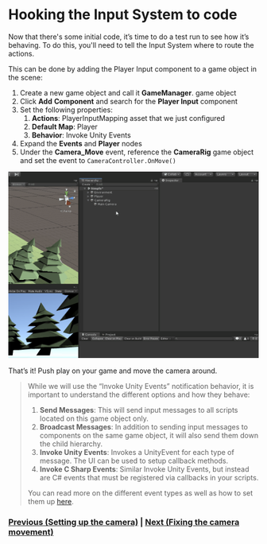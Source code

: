 # Hooking the Input System to code

Now that there's some initial code, it’s time to do a test run to see how it’s behaving. To do this, you'll need to tell the Input System where to route the actions.

This can be done by adding the Player Input component to a game object in the scene:

1. Create a new game object and call it **GameManager**. game object 
2. Click **Add** **Component** and search for the **Player Input** component
4. Set the following properties:
      1. **Actions**: PlayerInputMapping asset that we just configured
      2. **Default Map**: Player
      3. **Behavior**: Invoke Unity Events
5. Expand the **Events** and **Player** nodes
5. Under the **Camera_Move** event, reference the **CameraRig** game object and set the event to `CameraController.OnMove()`

![Demo of Final Result](../images/pt-4-1-SetupOnMove.gif)

That’s it! Push play on your game and move the camera around.

> While we will use the “Invoke Unity Events” notification behavior, it is important to understand the different options and how they behave:
> 
> 1. **Send Messages**: This will send input messages to all scripts located on this game object only.
> 2. **Broadcast Messages**: In addition to sending input messages to components on the same game object, it will also send them down the child hierarchy.
> 3. **Invoke Unity Events**: Invokes a UnityEvent for each type of message. The UI can be used to setup callback methods. 
> 4. **Invoke C Sharp Events**: Similar Invoke Unity Events, but instead are C# events that must be registered via callbacks in your scripts.
> 
> You can read more on the different event types as well as how to set them up [here](https://docs.unity3d.com/Packages/com.unity.inputsystem@1.0/manual/Components.html).

### [Previous (Setting up the camera)](./pt-3-setting-up-and-moving-the-camera.md) | [Next (Fixing the camera movement)](./pt-5-fixing-the-camera-movement.md)
